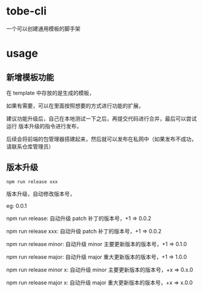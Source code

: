 # tobe-cli 
一个可以创建通用模板的脚手架

# usage

## 新增模板功能
在 template 中存放的是生成的模板，

如果有需要，可以在里面按照想要的方式进行功能的扩展，

建议功能升级后，自己在本地测试一下之后，再提交代码进行合并，最后可以尝试运行 版本升级的指令进行发布，

后续会将前端的包管理器搭建起来，然后就可以发布在私网中（如果发布不成功，请联系仓库管理员）
## 版本升级
`npm run release xxx`

版本升级，自动修改版本号，

eg: 0.0.1

npm run release: 自动升级 patch 补丁的版本号，+1  => 0.0.2 

npm run release xxx: 自动升级 patch 补丁的版本号，+1  => 0.0.2 

npm run release minor: 自动升级 minor 主要更新版本的版本号，+1  => 0.1.0  

npm run release major: 自动升级 major 重大更新版本的版本号，+1  => 1.0.0 

npm run release minor x: 自动升级 minor 主要更新版本的版本号，+x  => 0.x.0 

npm run release major x: 自动升级 major 重大更新版本的版本号，+x  => x.0.0 


